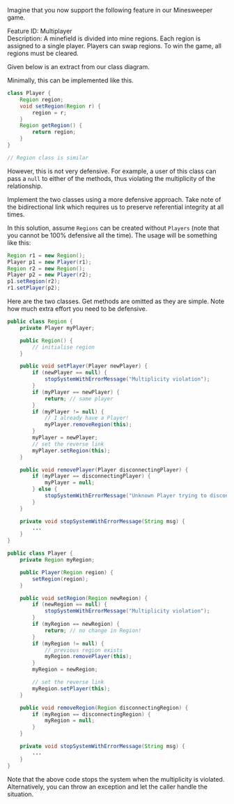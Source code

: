 <panel header="{{ icon_Q_A }} Implement `Player` and `Region`">
<question has-input="true">

Imagine that you now support the following feature in our Minesweeper game.

<box>

Feature ID: Multiplayer<br>
Description: A minefield is divided into mine regions. Each region is assigned to a single player. Players can swap regions. To win the game, all regions must be cleared.

</box>

Given below is an extract from our class diagram.

<pic src="{{baseUrl}}/errorHandling/defensiveProgramming/referentialIntegrity/images/playerRegion.png" height="100" />
<p/>

Minimally, this can be implemented like this.

```java
class Player {
    Region region;
    void setRegion(Region r) {
        region = r;
    }
    Region getRegion() {
        return region;
    }
}

// Region class is similar
```

However, this is not very defensive. For example, a user of this class can pass a `null` to either of the methods, thus violating the multiplicity of the relationship.

Implement the two classes using a more defensive approach. Take note of the bidirectional link which requires us to preserve referential integrity at all times.

<div slot="answer">

In this solution, assume `Regions` can be created without `Players` (note that you cannot be 100% defensive all the time). The usage will be something like this:

```java
Region r1 = new Region();
Player p1 = new Player(r1);
Region r2 = new Region();
Player p2 = new Player(r2);
p1.setRegion(r2);
r1.setPlayer(p2);
```

Here are the two classes.  Get methods are omitted as they are simple.  Note how much extra effort you need to be defensive.

```java
public class Region {
    private Player myPlayer;

    public Region() {
        // initialise region
    }

    public void setPlayer(Player newPlayer) {
        if (newPlayer == null) {
            stopSystemWithErrorMessage("Multiplicity violation");
        }
        if (myPlayer == newPlayer) {
            return; // same player
        }
        if (myPlayer != null) {
            // I already have a Player!
            myPlayer.removeRegion(this);
        }
        myPlayer = newPlayer;
        // set the reverse link
        myPlayer.setRegion(this);
    }

    public void removePlayer(Player disconnectingPlayer) {
        if (myPlayer == disconnectingPlayer) {
            myPlayer = null;
        } else {
            stopSystemWithErrorMessage("Unknown Player trying to disconnect");
        }
    }

    private void stopSystemWithErrorMessage(String msg) {
        ...
    }
}
```

```java
public class Player {
    private Region myRegion;

    public Player(Region region) {
        setRegion(region);
    }

    public void setRegion(Region newRegion) {
        if (newRegion == null) {
            stopSystemWithErrorMessage("Multiplicity violation");
        }
        if (myRegion == newRegion) {
            return; // no change in Region!
        }
        if (myRegion != null) {
            // previous region exists
            myRegion.removePlayer(this);
        }
        myRegion = newRegion;

        // set the reverse link
        myRegion.setPlayer(this);
    }

    public void removeRegion(Region disconnectingRegion) {
        if (myRegion == disconnectingRegion) {
            myRegion = null;
        }
    }

    private void stopSystemWithErrorMessage(String msg) {
        ...
    }
}
```

Note that the above code stops the system when the multiplicity is violated. Alternatively, you can throw an exception and let the caller handle the situation.

</div>
</question>
</panel>
